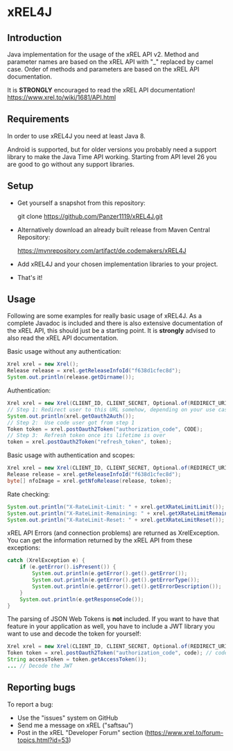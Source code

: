 xREL4J
======

Introduction
------------

Java implementation for the usage of the xREL API v2. Method and parameter names are based on the xREL API with "_" replaced by camel case. Order of methods and parameters are based on the xREL API documentation.

It is **STRONGLY** encouraged to read the xREL API documentation!
https://www.xrel.to/wiki/1681/API.html

Requirements
------------

In order to use xREL4J you need at least Java 8.

Android is supported, but for older versions you probably need a support library to make the Java Time API working. Starting from API level 26 you are good to go without any support libraries.

Setup
-----

- Get yourself a snapshot from this repository:

    git clone https://github.com/Panzer1119/xREL4J.git

- Alternatively download an already built release from Maven Central Repository:

    https://mvnrepository.com/artifact/de.codemakers/xREL4J

- Add xREL4J and your chosen implementation libraries to your project.

- That's it!

Usage
-----

Following are some examples for really basic usage of xREL4J. As a complete Javadoc is included and there is also extensive documentation of the xREL API, this should just be a starting point. It is **strongly** advised to also read the xREL API documentation.

Basic usage without any authentication:

```java
Xrel xrel = new Xrel();
Release release = xrel.getReleaseInfoId("f638d1cfec8d");
System.out.println(release.getDirname());
```

Authentication:

```java
Xrel xrel = new Xrel(CLIENT_ID, CLIENT_SECRET, Optional.of(REDIRECT_URI), Optional.empty(), new String[] { "viewnfo", "addproof" });
// Step 1: Redirect user to this URL somehow, depending on your use case
System.out.println(xrel.getOauth2Auth());
// Step 2:  Use code user got from step 1
Token token = xrel.postOauth2Token("authorization_code", CODE);
// Step 3:  Refresh token once its lifetime is over
token = xrel.postOauth2Token("refresh_token", token);
```

Basic usage with authentication and scopes:

```java
Xrel xrel = new Xrel(CLIENT_ID, CLIENT_SECRET, Optional.of(REDIRECT_URI), Optional.empty(), new String[] { "viewnfo", "addproof" });
Release release = xrel.getReleaseInfoId("f638d1cfec8d");
byte[] nfoImage = xrel.getNfoRelease(release, token);
```

Rate checking:

```java
System.out.println("X-RateLimit-Limit: " + xrel.getXRateLimitLimit());
System.out.println("X-RateLimit-Remaining: " + xrel.getXRateLimitRemaining());
System.out.println("X-RateLimit-Reset: " + xrel.getXRateLimitReset());
```

xREL API Errors (and connection problems) are returned as XrelException. You can get the information returned by the xREL API from these exceptions:

```java
catch (XrelException e) {
	if (e.getError().isPresent()) {
		System.out.println(e.getError().get().getError());
		System.out.println(e.getError().get().getErrorType());
		System.out.println(e.getError().get().getErrorDescription());
	}
	System.out.println(e.getResponseCode());
} 
```

The parsing of JSON Web Tokens is **not** included. If you want to have that feature in your application as well, you have to include a JWT library you want to use and decode the token for yourself:

```java
Xrel xrel = new Xrel(CLIENT_ID, CLIENT_SECRET, Optional.of(REDIRECT_URI), Optional.empty(), new String[] { "viewnfo", "addproof" });
Token token = xrel.postOauth2Token("authorization_code", code); // code = the code you got from the xREL OAuth
String accessToken = token.getAccessToken());
... // Decode the JWT
```

Reporting bugs
--------------

To report a bug:
- Use the "issues" system on GitHub
- Send me a message on xREL ("saftsau")
- Post in the xREL "Developer Forum" section (https://www.xrel.to/forum-topics.html?id=53)